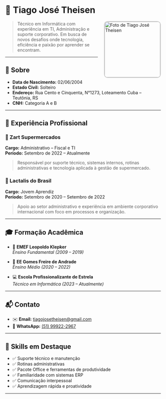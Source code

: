 # 💼 Tiago José Theisen

<img align="right" src="[https://scontent-gru1-1.xx.fbcdn.net/v/t39.30808-6/471293060_1620855895200981_7998201283585131712_n.jpg?_nc_cat=101&ccb=1-7&_nc_sid=127cfc&_nc_eui2=AeEXlppjyUuxSM6LX2LVDI1MhtI9J0HaZKWG0j0nQdpkpdreFHdIxv0D6beIVVJk_lEMYfkRm96th2OWLsGoi3LJ&_nc_ohc=ANn_lRTnGu4Q7kNvwEG4CjN&_nc_oc=AdnI9bYC5bENPJNU_TnxtFFK9Lgz_P-kSsFSGjaxUH2vanSUF7Jd5SK-oWOyAk37w5w&_nc_zt=23&_nc_ht=scontent-gru1-1.xx&_nc_gid=CcVBGXLFX3K6JAddDQRg6w&oh=00_AfGbu8v1-10div4YHJBZNrp1DR8iOO4c0wihNxTQYLLUjw&oe=6810695E](https://scontent-gru2-1.xx.fbcdn.net/v/t39.30808-6/475775427_1649726738980563_4922304371383373808_n.jpg?_nc_cat=109&ccb=1-7&_nc_sid=a5f93a&_nc_ohc=gaVZdF4N704Q7kNvwE0D2KM&_nc_oc=AdnOzSxpi2vTVez1tDyO3nIfWJILdNCKwcir2bvVLOOljXxgj9HERIATUhqjBiCjbx8&_nc_zt=23&_nc_ht=scontent-gru2-1.xx&_nc_gid=0hWig7bGNGev0nNFn6ULVA&oh=00_AfJJW4T0tQBm1g5YxHZG_pxrzwX0qzrkeq_eesDs2jiWgQ&oe=681F218E)" alt="Foto de Tiago José Theisen" width="180" style="border-radius: 12px; border: 2px solid #ccc; margin-left: 20px;" />

> Técnico em Informática com experiência em TI, Administração e suporte corporativo. Em busca de novos desafios onde tecnologia, eficiência e paixão por aprender se encontram.

---

## 👤 Sobre

- **Data de Nascimento:** 02/06/2004  
- **Estado Civil:** Solteiro  
- **Endereço:** Rua Cento e Cinquenta, N°1273, Loteamento Cuba – Teutônia, RS  
- **CNH:** Categoria A e B  

---

## 💼 Experiência Profissional

### 🏢 Zart Supermercados  
**Cargo:** Administrativo – Fiscal e TI  
**Período:** Setembro de 2022 – Atualmente  

> Responsável por suporte técnico, sistemas internos, rotinas administrativas e tecnologia aplicada à gestão de supermercado.

### 🧀 Lactalis do Brasil  
**Cargo:** Jovem Aprendiz  
**Período:** Setembro de 2020 – Setembro de 2022  

> Apoio ao setor administrativo e experiência em ambiente corporativo internacional com foco em processos e organização.

---

## 🎓 Formação Acadêmica

- 🏫 **EMEF Leopoldo Klepker**  
  _Ensino Fundamental (2009 – 2019)_

- 🏫 **EE Gomes Freire de Andrade**  
  _Ensino Médio (2020 – 2022)_

- 💻 **Escola Profissionalizante de Estrela**  
  _Técnico em Informática (2023 – Atualmente)_

---

## 📬 Contato

- ✉️ **Email:** [tiagojosetheisen@gmail.com](mailto:tiagojosetheisen@gmail.com)  
- 📱 **WhatsApp:** [(51) 99922-2967](https://wa.me/5551999222967)

---

## 🚀 Skills em Destaque

- ✅ Suporte técnico e manutenção
- ✅ Rotinas administrativas
- ✅ Pacote Office e ferramentas de produtividade
- ✅ Familiaridade com sistemas ERP
- ✅ Comunicação interpessoal
- ✅ Aprendizagem rápida e proatividade

---
